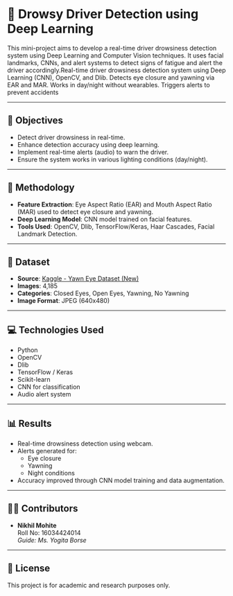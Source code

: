 
# 🛑 Drowsy Driver Detection using Deep Learning

This mini-project aims to develop a real-time driver drowsiness detection system using Deep Learning and Computer Vision techniques. It uses facial landmarks, CNNs, and alert systems to detect signs of fatigue and alert the driver accordingly.Real-time driver drowsiness detection system using Deep Learning (CNN), OpenCV, and Dlib. Detects eye closure and yawning via EAR and MAR. Works in day/night without wearables. Triggers alerts to prevent accidents

---

## 🎯 Objectives

- Detect driver drowsiness in real-time.
- Enhance detection accuracy using deep learning.
- Implement real-time alerts (audio) to warn the driver.
- Ensure the system works in various lighting conditions (day/night).

---

## 🧠 Methodology

- **Feature Extraction**: Eye Aspect Ratio (EAR) and Mouth Aspect Ratio (MAR) used to detect eye closure and yawning.
- **Deep Learning Model**: CNN model trained on facial features.
- **Tools Used**: OpenCV, Dlib, TensorFlow/Keras, Haar Cascades, Facial Landmark Detection.

---

## 📁 Dataset

- **Source**: [Kaggle - Yawn Eye Dataset (New)](https://www.kaggle.com/datasets/serenaraju/yawn-eye-dataset-new)
- **Images**: 4,185
- **Categories**: Closed Eyes, Open Eyes, Yawning, No Yawning
- **Image Format**: JPEG (640x480)

---

## 💻 Technologies Used

- Python
- OpenCV
- Dlib
- TensorFlow / Keras
- Scikit-learn
- CNN for classification
- Audio alert system

---

## 📊 Results

- Real-time drowsiness detection using webcam.
- Alerts generated for:
  - Eye closure
  - Yawning
  - Night conditions
- Accuracy improved through CNN model training and data augmentation.

---


## 👨‍💻 Contributors

- **Nikhil Mohite**  
  Roll No: 16034424014  
  *Guide: Ms. Yogita Borse*


---

## 📝 License

This project is for academic and research purposes only.


